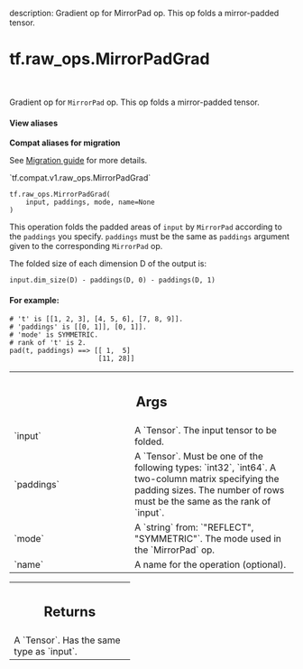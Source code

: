description: Gradient op for MirrorPad op. This op folds a mirror-padded tensor.

<div itemscope itemtype="http://developers.google.com/ReferenceObject">
<meta itemprop="name" content="tf.raw_ops.MirrorPadGrad" />
<meta itemprop="path" content="Stable" />
</div>

# tf.raw_ops.MirrorPadGrad

<!-- Insert buttons and diff -->

<table class="tfo-notebook-buttons tfo-api nocontent" align="left">

</table>



Gradient op for `MirrorPad` op. This op folds a mirror-padded tensor.

<section class="expandable">
  <h4 class="showalways">View aliases</h4>
  <p>
<b>Compat aliases for migration</b>
<p>See
<a href="https://www.tensorflow.org/guide/migrate">Migration guide</a> for
more details.</p>
<p>`tf.compat.v1.raw_ops.MirrorPadGrad`</p>
</p>
</section>

<pre class="devsite-click-to-copy prettyprint lang-py tfo-signature-link">
<code>tf.raw_ops.MirrorPadGrad(
    input, paddings, mode, name=None
)
</code></pre>



<!-- Placeholder for "Used in" -->

This operation folds the padded areas of `input` by `MirrorPad` according to the
`paddings` you specify. `paddings` must be the same as `paddings` argument
given to the corresponding `MirrorPad` op.

The folded size of each dimension D of the output is:

`input.dim_size(D) - paddings(D, 0) - paddings(D, 1)`

#### For example:



```
# 't' is [[1, 2, 3], [4, 5, 6], [7, 8, 9]].
# 'paddings' is [[0, 1]], [0, 1]].
# 'mode' is SYMMETRIC.
# rank of 't' is 2.
pad(t, paddings) ==> [[ 1,  5]
                      [11, 28]]
```

<!-- Tabular view -->
 <table class="responsive fixed orange">
<colgroup><col width="214px"><col></colgroup>
<tr><th colspan="2"><h2 class="add-link">Args</h2></th></tr>

<tr>
<td>
`input`
</td>
<td>
A `Tensor`. The input tensor to be folded.
</td>
</tr><tr>
<td>
`paddings`
</td>
<td>
A `Tensor`. Must be one of the following types: `int32`, `int64`.
A two-column matrix specifying the padding sizes. The number of
rows must be the same as the rank of `input`.
</td>
</tr><tr>
<td>
`mode`
</td>
<td>
A `string` from: `"REFLECT", "SYMMETRIC"`.
The mode used in the `MirrorPad` op.
</td>
</tr><tr>
<td>
`name`
</td>
<td>
A name for the operation (optional).
</td>
</tr>
</table>



<!-- Tabular view -->
 <table class="responsive fixed orange">
<colgroup><col width="214px"><col></colgroup>
<tr><th colspan="2"><h2 class="add-link">Returns</h2></th></tr>
<tr class="alt">
<td colspan="2">
A `Tensor`. Has the same type as `input`.
</td>
</tr>

</table>

